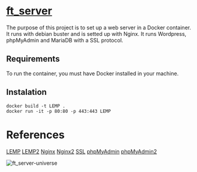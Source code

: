 # [ft_server](/others/subject.en.pdf)

The purpose of this project is to set up a web server in a Docker container.
It runs with debian buster and is setted up with Nginx. It runs Wordpress, phpMyAdmin and MariaDB with a SSL protocol.

## Requirements

To run the container, you must have Docker installed in your machine.

## Instalation

```
docker build -t LEMP .
docker run -it -p 80:80 -p 443:443 LEMP
```

# References

[LEMP](https://www.digitalocean.com/community/tutorials/how-to-install-linux-nginx-mariadb-php-lemp-stack-on-debian-10) [LEMP2](https://www.binarytides.com/install-nginx-php-fpm-mariadb-debian/) [Nginx](http://nginx.org/en/docs/beginners_guide.html) [Nginx2](https://www.nginx.com/resources/wiki/start/topics/recipes/wordpress/) [SSL](https://linuxize.com/post/creating-a-self-signed-ssl-certificate/) [phpMyAdmin](https://www.itzgeek.com/how-tos/linux/debian/how-to-install-phpmyadmin-with-nginx-on-debian-10.html) [phpMyAdmin2](https://www.digitalocean.com/community/tutorials/how-to-install-phpmyadmin-from-source-debian-10)


![ft_server-universe](../assets/ft_server.png?raw=true)
